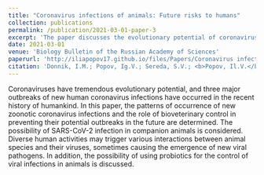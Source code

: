 ```yaml
---
title: "Coronavirus infections of animals: Future risks to humans"
collection: publications
permalink: /publication/2021-03-01-paper-3
excerpt: 'The paper discusses the evolutionary potential of coronaviruses, highlighting three major outbreaks in recent human history. It explores the patterns of new zoonotic coronavirus infections, the role of bioveterinary control in preventing future outbreaks, and the potential for SARS-CoV-2 infection in companion animals. The paper also considers how diverse human activities can trigger interactions between animal species and their viruses, potentially leading to new viral pathogens. Lastly, it discusses the potential use of probiotics to control viral infections in animals.'
date: 2021-03-01
venue: 'Biology Bulletin of the Russian Academy of Sciences'
paperurl: 'http://iliapopov17.github.io/files/Papers/Coronavirus infections of animals Future risks to humans.pdf'
citation: 'Donnik, I.M.; Popov, Ig.V.; Sereda, S.V.; <b>Popov, Il.V.</b>; Chikindas, M.L.; Ermakov, A.M. Coronavirus Infections of Animals: Future Risks to Humans. <i>Biol. Bull. Russ. Acad. Sci.</i> 2021, 48, 26–37, doi:10.1134/S1062359021010052.'
---
```


Coronaviruses have tremendous evolutionary potential, and three major outbreaks of new human coronavirus infections have occurred in the recent history of humankind. In this paper, the patterns of occurrence of new zoonotic coronavirus infections and the role of bioveterinary control in preventing their potential outbreaks in the future are determined. The possibility of SARS-CoV-2 infection in companion animals is considered. Diverse human activities may trigger various interactions between animal species and their viruses, sometimes causing the emergence of new viral pathogens. In addition, the possibility of using probiotics for the control of viral infections in animals is discussed.
